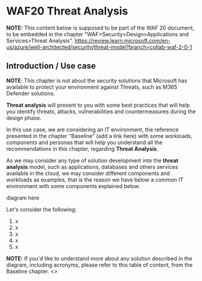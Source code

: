 # WAF20 Threat Analysis

**NOTE:** 
This content below is supposed to be part of the WAF 20 document, to be embedded in the chapter "WAF>Security>Design>Applications and Services>Threat Analysis".
https://review.learn.microsoft.com/en-us/azure/well-architected/security/threat-model?branch=collab-waf-2-0-1

## Introduction / Use case

**NOTE**:
This chapter is not about the security solutions that Microsoft has available to protect your environment against Threats, such as M365 Defender solutions.

**Threat analysis** will present to you with some best practices that will help you identify threats, attacks, vulnerabilities and countermeasures during the design phase.

In this use case, we are considering an IT environment, the reference presented in the chapter "Baseline" (add a link here) with some workloads, components and personas that will help you understand all the recommendations in this chapter, regarding **Threat Analysis**.

As we may consider any type of solution development into the **threat analysis** model, such as applications, databases and others services available in the cloud, we may consider different components and workloads as examples, that is the reason we have below a common IT environment with some components explained below.

diagram here

Let's consider the following:

1. x
2. x
3. x
4. x
5. x

**NOTE:**
If you'd like to understand more about any solution described in the diagram, including acronyms, please refer to this table of content, from the Baseline chapter.
<<add link>>
